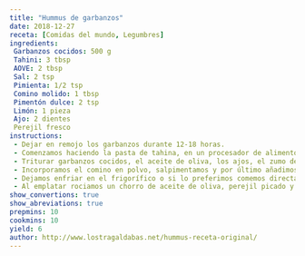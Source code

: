 ```yaml
---
title: "Hummus de garbanzos"
date: 2018-12-27
receta: [Comidas del mundo, Legumbres]
ingredients:
 Garbanzos cocidos: 500 g
 Tahini: 3 tbsp
 AOVE: 2 tbsp   
 Sal: 2 tsp   
 Pimienta: 1/2 tsp    
 Comino molido: 1 tbsp    
 Pimentón dulce: 2 tsp    
 Limón: 1 pieza    
 Ajo: 2 dientes    
 Perejil fresco
instructions:
 - Dejar en remojo los garbanzos durante 12-18 horas.
 - Comenzamos haciendo la pasta de tahina, en un procesador de alimentos el sésamo tostado, añadimos un poco de agua y la pizca de sal. Trituramos hasta conseguir una pasta, si la textura es demasiado espesa incorporamos más de agua, pero cuidado no queremos que sea demasiado líquida. Reservamos.
 - Triturar garbanzos cocidos, el aceite de oliva, los ajos, el zumo del limón durante unos minutos hasta obtener una masa espesa y sin grumos.
 - Incorporamos el comino en polvo, salpimentamos y por último añadimos la tahina. Volvemos a triturar todo hasta que quede perfectamente integrados todos los ingredientes.
 - Dejamos enfriar en el frigorífico o si lo preferimos comemos directamente.
 - Al emplatar rociamos un chorro de aceite de oliva, perejil picado y pimentón.
show_convertions: true
show_abreviations: true
prepmins: 10
cookmins: 10
yield: 6
author: http://www.lostragaldabas.net/hummus-receta-original/
---
```

<!--stackedit_data:
eyJoaXN0b3J5IjpbMTY5NTg2NzMyLDE3Mjk1MzMyNDhdfQ==
-->
